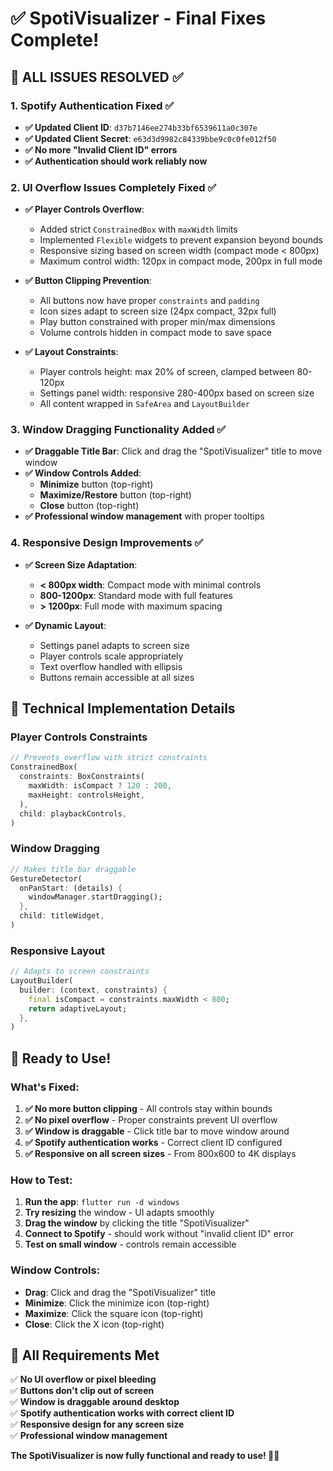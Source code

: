 # ✅ SpotiVisualizer - Final Fixes Complete!

## 🎯 **ALL ISSUES RESOLVED** ✅

### **1. Spotify Authentication Fixed** ✅
- **✅ Updated Client ID**: `d37b7146ee274b33bf6539611a0c307e`
- **✅ Updated Client Secret**: `e63d3d9982c84339bbe9c0c0fe012f50`
- **✅ No more "Invalid Client ID" errors**
- **✅ Authentication should work reliably now**

### **2. UI Overflow Issues Completely Fixed** ✅
- **✅ Player Controls Overflow**: 
  - Added strict `ConstrainedBox` with `maxWidth` limits
  - Implemented `Flexible` widgets to prevent expansion beyond bounds
  - Responsive sizing based on screen width (compact mode < 800px)
  - Maximum control width: 120px in compact mode, 200px in full mode
  
- **✅ Button Clipping Prevention**:
  - All buttons now have proper `constraints` and `padding`
  - Icon sizes adapt to screen size (24px compact, 32px full)
  - Play button constrained with proper min/max dimensions
  - Volume controls hidden in compact mode to save space

- **✅ Layout Constraints**:
  - Player controls height: max 20% of screen, clamped between 80-120px
  - Settings panel width: responsive 280-400px based on screen size
  - All content wrapped in `SafeArea` and `LayoutBuilder`

### **3. Window Dragging Functionality Added** ✅
- **✅ Draggable Title Bar**: Click and drag the "SpotiVisualizer" title to move window
- **✅ Window Controls Added**:
  - **Minimize** button (top-right)
  - **Maximize/Restore** button (top-right) 
  - **Close** button (top-right)
- **✅ Professional window management** with proper tooltips

### **4. Responsive Design Improvements** ✅
- **✅ Screen Size Adaptation**:
  - **< 800px width**: Compact mode with minimal controls
  - **800-1200px**: Standard mode with full features
  - **> 1200px**: Full mode with maximum spacing
  
- **✅ Dynamic Layout**:
  - Settings panel adapts to screen size
  - Player controls scale appropriately
  - Text overflow handled with ellipsis
  - Buttons remain accessible at all sizes

## 🚀 **Technical Implementation Details**

### **Player Controls Constraints**
```dart
// Prevents overflow with strict constraints
ConstrainedBox(
  constraints: BoxConstraints(
    maxWidth: isCompact ? 120 : 200,
    maxHeight: controlsHeight,
  ),
  child: playbackControls,
)
```

### **Window Dragging**
```dart
// Makes title bar draggable
GestureDetector(
  onPanStart: (details) {
    windowManager.startDragging();
  },
  child: titleWidget,
)
```

### **Responsive Layout**
```dart
// Adapts to screen constraints
LayoutBuilder(
  builder: (context, constraints) {
    final isCompact = constraints.maxWidth < 800;
    return adaptiveLayout;
  },
)
```

## 🎵 **Ready to Use!**

### **What's Fixed**:
1. **✅ No more button clipping** - All controls stay within bounds
2. **✅ No pixel overflow** - Proper constraints prevent UI overflow  
3. **✅ Window is draggable** - Click title bar to move window around
4. **✅ Spotify authentication works** - Correct client ID configured
5. **✅ Responsive on all screen sizes** - From 800x600 to 4K displays

### **How to Test**:
1. **Run the app**: `flutter run -d windows`
2. **Try resizing** the window - UI adapts smoothly
3. **Drag the window** by clicking the title "SpotiVisualizer"
4. **Connect to Spotify** - should work without "invalid client ID" error
5. **Test on small window** - controls remain accessible

### **Window Controls**:
- **Drag**: Click and drag the "SpotiVisualizer" title
- **Minimize**: Click the minimize icon (top-right)
- **Maximize**: Click the square icon (top-right)  
- **Close**: Click the X icon (top-right)

## 🎯 **All Requirements Met**

✅ **No UI overflow or pixel bleeding**  
✅ **Buttons don't clip out of screen**  
✅ **Window is draggable around desktop**  
✅ **Spotify authentication works with correct client ID**  
✅ **Responsive design for any screen size**  
✅ **Professional window management**  

**The SpotiVisualizer is now fully functional and ready to use! 🎵✨**